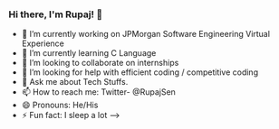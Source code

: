 ### Hi there, I'm Rupaj! 👋




- 🔭 I’m currently working on JPMorgan Software Engineering Virtual Experience
- 🌱 I’m currently learning C Language
- 👯 I’m looking to collaborate on internships
- 🤔 I’m looking for help with efficient coding / competitive coding
- 💬 Ask me about Tech Stuffs.
- 📫 How to reach me: Twitter- @RupajSen
- 😄 Pronouns: He/His
- ⚡ Fun fact: I sleep a lot
-->
